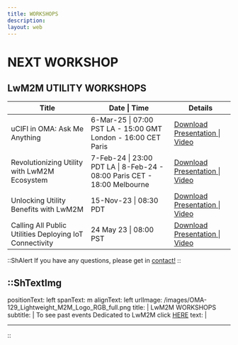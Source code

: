 ```yaml
---
title: WORKSHOPS
description:
layout: web
---
```


# NEXT WORKSHOP

## LwM2M UTILITY WORKSHOPS

<table>
  <thead>
    <tr>
        <th>Title</th>
        <th>Date | Time</th>
        <th>Details</th>
    </tr>
</thead>
<tbody>
  <tr>
      <td>uCIFI in OMA: Ask Me Anything</td> 
      <td>6-Mar-25 | 07:00 PST LA - 15:00 GMT London - 16:00 CET Paris</td> 
      <td><a href="" target="_blank">Download Presentation | Video</td>
  </tr>
  <tr>
        <td>Revolutionizing Utility with LwM2M Ecosystem</td> 
        <td>7-Feb-24 | 23:00 PDT  LA | 8-Feb-24 - 08:00 Paris CET - 18:00 Melbourne</td> 
        <td><a href="https://21247113.hs-sites.com/revolutionizing-utilities-with-lwm2m-ecosystem-workshop-accesss-recording" target="_blank">Download Presentation | Video</td>
    </tr>
    <tr>
        <td>Unlocking Utility Benefits with LwM2M</td> 
        <td>15-Nov-23 | 08:30 PDT</td> 
        <td><a href="http://21247113.hs-sites.com/unlocking-utility-benefits-with-lwm2m-3" target="_blank">Download Presentation | Video</a></td>
    </tr>
    <tr>
        <td>Calling All Public Utilities Deploying IoT Connectivity</td> 
        <td>24 May 23 | 08:00 PST</td> 
        <td><a href="https://21247113.hs-sites.com/iot-for-utilities-workshop-1" target="_blank">Download Presentation | Video</td>
    </tr>
</tbody>
</table>

::ShAlert
If you have any questions, please get in [contact!](/contact-us)
::

::ShTextImg
---
positionText: left
spanText: m
alignText: left
urlImage: /images/OMA-129_Lightweight_M2M_Logo_RGB_full.png
title: |
   LwM2M WORKSHOPS
subtitle: |
   To see past events Dedicated to LwM2M click [HERE](/oma-events/past-events)
text: |

---
::

